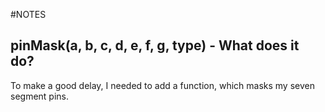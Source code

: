 #NOTES 

## pinMask(a, b, c, d, e, f, g, type) - What does it do? 
To make a good delay, I needed to add a function, which masks my seven segment pins. 